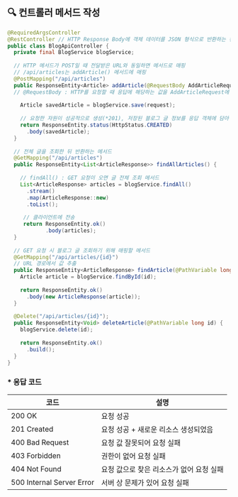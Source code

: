 ## 🔍 컨트롤러 메서드 작성

```java
@RequiredArgsController
@RestController // HTTP Response Body에 객체 데이터를 JSON 형식으로 반환하는 컨트롤러
public class BlogApiController {
  private final BlogService blogService;
  
  // HTTP 메서드가 POST일 때 전달받은 URL와 동일하면 메서드로 매핑
  // /api/articles는 addArticle() 메서드에 매핑
  @PostMapping("/api/articles")
  public ResponseEntity<Article> addArticle(@RequestBody AddArticleRequest request) {
  // @RequestBody : HTTP를 요청할 때 응답에 해당하는 값을 AddArticleRequest에 매핑
    
    Article savedArticle = blogService.save(request);
    
    // 요청한 자원이 성공적으로 생성(*201), 저장된 블로그 글 정보를 응답 객체에 담아 전송
    return ResponseEntity.status(HttpStatus.CREATED)
      .body(savedArticle);
  }
  
  // 전체 글을 조회한 뒤 반환하는 메서드
  @GetMapping("/api/articles")
  public ResponseEntity<List<ArticleResponse>> findAllArticles() {
  
    // findAll() : GET 요청이 오면 글 전체 조회 메서드
    List<ArticleResponse> articles = blogService.findAll()
      .stream()
      .map(ArticleResponse::new)
      .toList();
     
     // 클라이언트에 전송
     return ResponseEntity.ok()
            .body(articles);
  }
  
  // GET 요청 시 블로그 글 조회하기 위해 매핑할 메서드
  @GetMapping("/api/articles/{id}")
  // URL 경로에서 값 추출
  public ResponseEntity<ArticleResponse> findArticle(@PathVariable long id) {
    Article article = blogService.findById(id);
    
    return ResponseEntity.ok()
      .body(new ArticleResponse(article));
  }
  
  @Delete("/api/articles/{id}");
  public ResponseEntity<Void> deleteArticle(@PathVariable long id) {
    blogService.delete(id);
    
    return ResponseEntity.ok()
      .build();
  }
}
```

### * 응답 코드

| 코드 | 설명 |
| ---- | ------- |
| 200 OK | 요청 성공 |
| 201 Created | 요청 성공 + 새로운 리소스 생성되었음 |
| 400 Bad Request | 요청 값 잘못되어 요청 실패 |
| 403 Forbidden | 권한이 없어 요청 실패 |
| 404 Not Found | 요청 값으로 찾은 리소스가 없어 요청 실패 |
| 500 Internal Server Error | 서버 상 문제가 있어 요청 실패 |
